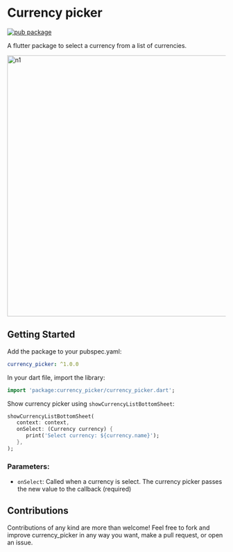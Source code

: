 # Currency picker

[![pub package](https://img.shields.io/pub/v/currency_picker.svg)](https://pub.dev/packages/currency_picker)

A flutter package to select a currency from a list of currencies. 

<img height="600" alt="n1" src="https://raw.githubusercontent.com/Daniel-Ioannou/flutter_currency_picker/master/assets/ReadMe%20Screenshot.png">

## Getting Started

 Add the package to your pubspec.yaml:

 ```yaml
 currency_picker: ^1.0.0
 ```
 
 In your dart file, import the library:

 ```Dart
 import 'package:currency_picker/currency_picker.dart';
 ``` 
  Show currency picker using `showCurrencyListBottomSheet`:
```Dart
showCurrencyListBottomSheet(
   context: context,
   onSelect: (Currency currency) {
      print('Select currency: ${currency.name}');
   },
);
```

### Parameters:
* `onSelect`: Called when a currency is select. The currency picker passes the new value to the callback (required)

## Contributions
Contributions of any kind are more than welcome! Feel free to fork and improve currency_picker in any way you want, make a pull request, or open an issue.
